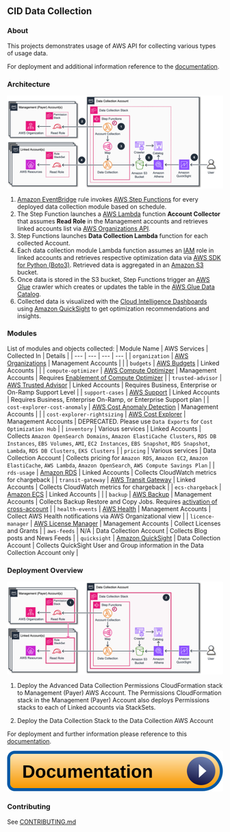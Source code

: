 ## CID Data Collection

### About

This projects demonstrates usage of AWS API for collecting various types of usage data.

For deployment and additional information reference to the [documentation](https://catalog.workshops.aws/awscid/data-collection).

### Architecture

![Architecture](/.images/architecture-data-collection-detailed.png)

1. [Amazon EventBridge](https://aws.amazon.com/eventbridge/) rule invokes [AWS Step Functions](https://aws.amazon.com/step-functions/) for every deployed data collection module based on schedule.
2. The Step Function launches a [AWS Lambda](https://aws.amazon.com/lambda/) function **Account Collector** that assumes **Read Role** in the Management accounts and retrieves linked accounts list via [AWS Organizations API](https://docs.aws.amazon.com/organizations/latest/userguide/orgs_integrate_services.html).
3. Step Functions launches **Data Collection Lambda** function for each collected Account.
4. Each data collection module Lambda function assumes an [IAM](https://aws.amazon.com/iam/) role in linked accounts and retrieves respective optimization data via [AWS SDK for Python (Boto3)](https://boto3.amazonaws.com/v1/documentation/api/latest/index.html). Retrieved data is aggregated in an [Amazon S3](https://aws.amazon.com/s3/) bucket.
5. Once data is stored in the S3 bucket, Step Functions trigger an [AWS Glue](https://aws.amazon.com/glue/) crawler which creates or updates the table in the [AWS Glue Data Catalog](https://docs.aws.amazon.com/glue/latest/dg/components-overview.html#data-catalog-intro).
6. Collected data is visualized with the [Cloud Intelligence Dashboards](https://aws.amazon.com/solutions/implementations/cloud-intelligence-dashboards/) using [Amazon QuickSight](https://aws.amazon.com/quicksight/) to get optimization recommendations and insights.


### Modules
List of modules and objects collected:
| Module Name                  | AWS Services          | Collected In        | Details  |
| ---                          |  ---                  | ---                 | ---      |
| `organization`               | [AWS Organizations](https://aws.amazon.com/organizations/)     | Management Accounts  |          |
| `budgets`                    | [AWS Budgets](https://aws.amazon.com/aws-cost-management/aws-budgets/)           | Linked Accounts      |          |
| `compute-optimizer`          | [AWS Compute Optimizer](https://aws.amazon.com/compute-optimizer/) | Management Accounts  | Requires [Enablement of Compute Optimizer](https://aws.amazon.com/compute-optimizer/getting-started/#:~:text=Opt%20in%20for%20Compute%20Optimizer,created%20automatically%20in%20your%20account.) |
| `trusted-advisor`            | [AWS Trusted Advisor](https://aws.amazon.com/premiumsupport/technology/trusted-advisor/)   | Linked Accounts      | Requires Business, Enterprise or On-Ramp Support Level |
| `support-cases`              | [AWS Support](https://aws.amazon.com/premiumsupport/)           | Linked Accounts      | Requires Business, Enterprise On-Ramp, or Enterprise Support plan |
| `cost-explorer-cost-anomaly` | [AWS Cost Anomaly Detection](https://aws.amazon.com/aws-cost-management/aws-cost-anomaly-detection/)         | Management Accounts  |          |
| `cost-explorer-rightsizing`  | [AWS Cost Explorer](https://aws.amazon.com/aws-cost-management/aws-cost-explorer/)     | Management Accounts  | DEPRECATED. Please use `Data Exports` for `Cost Optimization Hub` |
| `inventory`                  | Various services      | Linked Accounts      | Collects `Amazon OpenSearch Domains`, `Amazon ElastiCache Clusters`, `RDS DB Instances`, `EBS Volumes`, `AMI`, `EC2 Instances`, `EBS Snapshot`, `RDS Snapshot`, `Lambda`, `RDS DB Clusters`, `EKS Clusters` |
| `pricing`                    | Various services      | Data Collection Account | Collects pricing for `Amazon RDS`, `Amazon EC2`, `Amazon ElastiCache`, `AWS Lambda`, `Amazon OpenSearch`, `AWS Compute Savings Plan` |
| `rds-usage`                  |  [Amazon RDS](https://aws.amazon.com/rds/)           | Linked Accounts      | Collects CloudWatch metrics for chargeback |
| `transit-gateway`            |  [AWS Transit Gateway](https://aws.amazon.com/transit-gateway/)  | Linked Accounts      | Collects CloudWatch metrics for chargeback |
| `ecs-chargeback`             |  [Amazon ECS](https://aws.amazon.com/ecs/)           | Linked Accounts      |  |
| `backup`                     |  [AWS Backup](https://aws.amazon.com/backup/)           | Management Accounts  | Collects Backup Restore and Copy Jobs. Requires [activation of cross-account](https://docs.aws.amazon.com/aws-backup/latest/devguide/manage-cross-account.html#enable-cross-account) |
| `health-events`              |  [AWS Health](https://aws.amazon.com/health/) | Management Accounts  | Collect AWS Health notifications via AWS Organizational view  |
| `licence-manager`            |  [AWS License Manager](https://aws.amazon.com/license-manager/)  | Management Accounts  | Collect Licenses and Grants |
| `aws-feeds`                  |  N/A                  | Data Collection Account | Collects Blog posts and News Feeds |
| `quicksight`                 |  [Amazon QuickSight](https://aws.amazon.com/quicksight/)    | Data Collection Account | Collects QuickSight User and Group information in the Data Collection Account only |


### Deployment Overview

![Deployment Architecture](/.images/architecture-data-collection-deploy.png)

1. Deploy the Advanced Data Collection Permissions CloudFormation stack to Management (Payer) AWS Account. The Permissions CloudFormation stack in the Management (Payer) Account also deploys Permissions stacks to each of Linked accounts via StackSets.

2. Deploy the Data Collection Stack to the Data Collection AWS Account


For deployment and further information please reference to this [documentation](https://catalog.workshops.aws/awscid/data-collection).

[![Documentation](/.images/documentation.svg)](https://catalog.workshops.aws/awscid/data-collection)


### Contributing
See [CONTRIBUTING.md](CONTRIBUTING.md)

